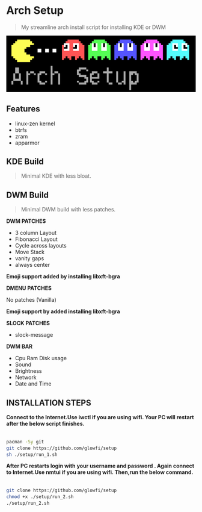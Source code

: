 # Arch Setup

> My streamline arch install script for installing KDE or DWM

![Coverpic](./pacman.png)

## Features

-   linux-zen kernel
-   btrfs
-   zram
-   apparmor

## KDE Build

> Minimal KDE with less bloat.

## DWM Build

> Minimal DWM build with less patches.

**DWM PATCHES**

-   3 column Layout
-   Fibonacci Layout
-   Cycle across layouts
-   Move Stack
-   vanity gaps
-   always center

**Emoji support added by installing libxft-bgra**

**DMENU PATCHES**

No patches (Vanilla)

**Emoji support by added installing libxft-bgra**

**SLOCK PATCHES**

-   slock-message

**DWM BAR**

-   Cpu Ram Disk usage
-   Sound
-   Brightness
-   Network
-   Date and Time

## INSTALLATION STEPS

**Connect to the Internet.Use iwctl if you are using wifi.
Your PC will restart after the below script finishes.**

```sh

pacman -Sy git
git clone https://github.com/glowfi/setup
sh ./setup/run_1.sh

```

**After PC restarts login with your username and password .
Again connect to Internet.Use nmtui if you are using wifi.
Then,run the below command.**

```sh

git clone https://github.com/glowfi/setup
chmod +x ./setup/run_2.sh
./setup/run_2.sh

```
